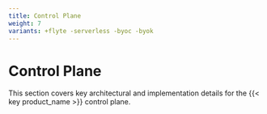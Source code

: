 ```yaml
---
title: Control Plane
weight: 7
variants: +flyte -serverless -byoc -byok
---
```


# Control Plane

This section covers key architectural and implementation details for the {{< key product_name >}} control plane.
